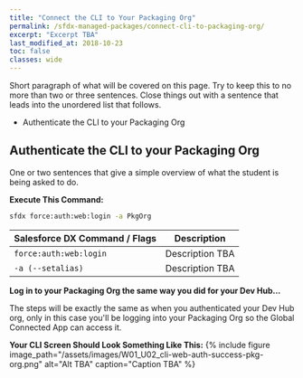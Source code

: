 ```yaml
---
title: "Connect the CLI to Your Packaging Org"
permalink: /sfdx-managed-packages/connect-cli-to-packaging-org/
excerpt: "Excerpt TBA"
last_modified_at: 2018-10-23
toc: false
classes: wide
---
```


Short paragraph of what will be covered on this page.  Try to keep this to no more than two or three sentences. Close things out with a sentence that leads into the unordered list that follows.

* Authenticate the CLI to your Packaging Org

## Authenticate the CLI to your Packaging Org
One or two sentences that give a simple overview of what the student is being asked to do.

**Execute This Command:**
```bash
sfdx force:auth:web:login -a PkgOrg
```

| Salesforce DX Command / Flags     | Description                                             |
| ----------------------------------| --------------------------------------------------------|
| `force:auth:web:login`            | Description TBA                                         |
| `-a (--setalias)`                 | Description TBA                                         |

**Log in to your Packaging Org the same way you did for your Dev Hub...**

The steps will be exactly the same as when you authenticated your Dev Hub org, only in this case you'll be logging into your Packaging Org so the Global Connected App can access it.

**Your CLI Screen Should Look Something Like This:**
{% include figure image_path="/assets/images/W01_U02_cli-web-auth-success-pkg-org.png" alt="Alt TBA" caption="Caption TBA" %}



<!--
**Your Screen Should Look Like This**
{% include figure image_path="/assets/images/xxxxxxxxxxx" alt="Alt TBA" caption="Caption TBA" %}


**Your Screen Should Look Like This**
{% include figure image_path="/assets/images/xxxxxxxxxxx" alt="Alt TBA" caption="Caption TBA" %}
-->